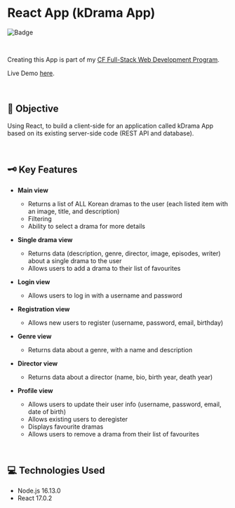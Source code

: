 # React App (kDrama App)
![Badge](https://img.shields.io/badge/demo-online-green)

<p>&nbsp;</p>

Creating this App is part of my [CF Full-Stack Web Development Program](https://careerfoundry.com/en/courses/become-a-web-developer/).

Live Demo [here](https://mydrama.netlify.app/).

<p>&nbsp;</p>

## 📝 Objective
Using React, to build a client-side for an application called kDrama App based on its existing server-side code (REST API and database).

<p>&nbsp;</p>

## 🗝️ Key Features
* **Main view**
    * Returns a list of ALL Korean dramas to the user (each listed item with an image, title, and description)
    * Filtering
    * Ability to select a drama for more details
* **Single drama view**
    * Returns data (description, genre, director, image, episodes, writer) about a single drama to the user
    * Allows users to add a drama to their list of favourites
* **Login view**
    * Allows users to log in with a username and password
* **Registration view**
   * Allows new users to register (username, password, email, birthday)

* **Genre view**
    * Returns data about a genre, with a name and description

* **Director view**
    * Returns data about a director (name, bio, birth year, death year)

* **Profile view**
    * Allows users to update their user info (username, password, email, date of birth)
    * Allows existing users to deregister
    * Displays favourite dramas
    * Allows users to remove a drama from their list of favourites

<p>&nbsp;</p>

## 💻 Technologies Used
* Node.js 16.13.0
* React 17.0.2
